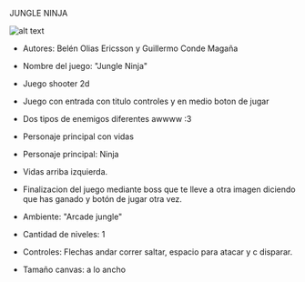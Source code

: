 JUNGLE NINJA

![alt text](https://github.com/gconde-m2/Ironhack-Game/presentacion.png)

- Autores: Belén Olias Ericsson y Guillermo Conde Magaña

- Nombre del juego: "Jungle Ninja"

- Juego shooter 2d

- Juego con entrada con titulo controles y en medio boton de jugar

- Dos tipos de enemigos diferentes awwww :3

- Personaje principal con vidas

- Personaje principal: Ninja

- Vidas arriba izquierda.

- Finalizacion del juego mediante boss que te lleve a otra imagen diciendo que has ganado y botón de jugar otra vez.

- Ambiente: "Arcade jungle"

- Cantidad de niveles: 1

- Controles: Flechas andar correr saltar, espacio para atacar y c disparar.

- Tamaño canvas: a lo ancho
